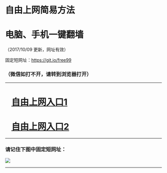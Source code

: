 ﻿# 自由上网简易方法

# 电脑、手机一键翻墙

（2017/10/09 更新，网址有效）

固定短网址：https://git.io/free99

### （微信如打不开，请转到浏览器打开）


***





# &nbsp;&nbsp; <a href="http://ft2102417004.fwq-tz-1001.info/fwqtz01.html?t=100900122178 " target="_blank">自由上网入口1</a>
# &nbsp;&nbsp; <a href="http://ft2316416108.fwq-tz-1002.info/fwqtz02.html?t=10090011558 " target="_blank">自由上网入口2</a>
***

### 请记住下图中固定短网址：

<img src="https://s3-us-west-2.amazonaws.com/fwq-1001/yjfq-20170905okok.png" /> 


***

